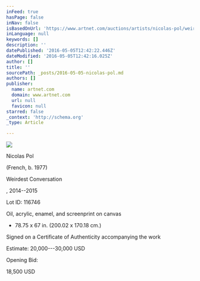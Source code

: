 ```yaml
---
inFeed: true
hasPage: false
inNav: false
isBasedOnUrl: 'https://www.artnet.com/auctions/artists/nicolas-pol/weirdest-conversation'
inLanguage: null
keywords: []
description: ''
datePublished: '2016-05-05T12:42:22.446Z'
dateModified: '2016-05-05T12:42:16.025Z'
author: []
title: ''
sourcePath: _posts/2016-05-05-nicolas-pol.md
authors: []
publisher:
  name: artnet.com
  domain: www.artnet.com
  url: null
  favicon: null
starred: false
_context: 'http://schema.org'
_type: Article

---
```

![](https://the-grid-user-content.s3-us-west-2.amazonaws.com/003095e7-9b0c-4e6c-9f1c-6d1633ee1fb7.jpg)

Nicolas Pol

(French, b. 1977)

Weirdest Conversation

, 2014--2015

Lot ID: 116746

Oil, acrylic, enamel, and screenprint on canvas

* 78.75 x 67 in. (200.02 x 170.18 cm.)

Signed on a Certificate of Authenticity accompanying the work

Estimate: 20,000---30,000 USD

Opening Bid:

18,500 USD